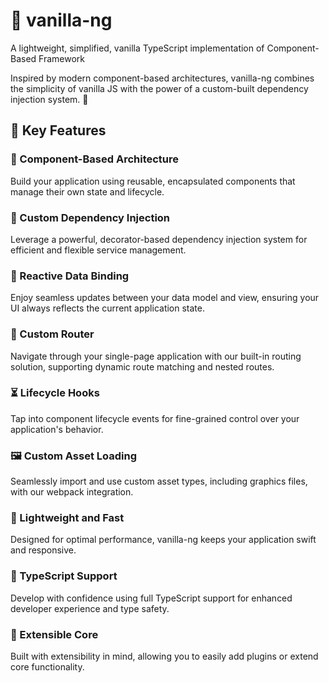 # 🍦 vanilla-ng

A lightweight, simplified, vanilla TypeScript implementation of Component-Based Framework

Inspired by modern component-based architectures, vanilla-ng combines the simplicity of vanilla JS with the power of a custom-built dependency injection system. 🚀

## 🌟 Key Features

### 🧩 Component-Based Architecture
Build your application using reusable, encapsulated components that manage their own state and lifecycle.

### 💉 Custom Dependency Injection
Leverage a powerful, decorator-based dependency injection system for efficient and flexible service management.

### 🔄 Reactive Data Binding
Enjoy seamless updates between your data model and view, ensuring your UI always reflects the current application state.

### 🧭 Custom Router
Navigate through your single-page application with our built-in routing solution, supporting dynamic route matching and nested routes.

### ⏳ Lifecycle Hooks
Tap into component lifecycle events for fine-grained control over your application's behavior.

### 🖼️ Custom Asset Loading
Seamlessly import and use custom asset types, including graphics files, with our webpack integration.

### 🚀 Lightweight and Fast
Designed for optimal performance, vanilla-ng keeps your application swift and responsive.

### 📘 TypeScript Support
Develop with confidence using full TypeScript support for enhanced developer experience and type safety.

### 🔌 Extensible Core
Built with extensibility in mind, allowing you to easily add plugins or extend core functionality.
